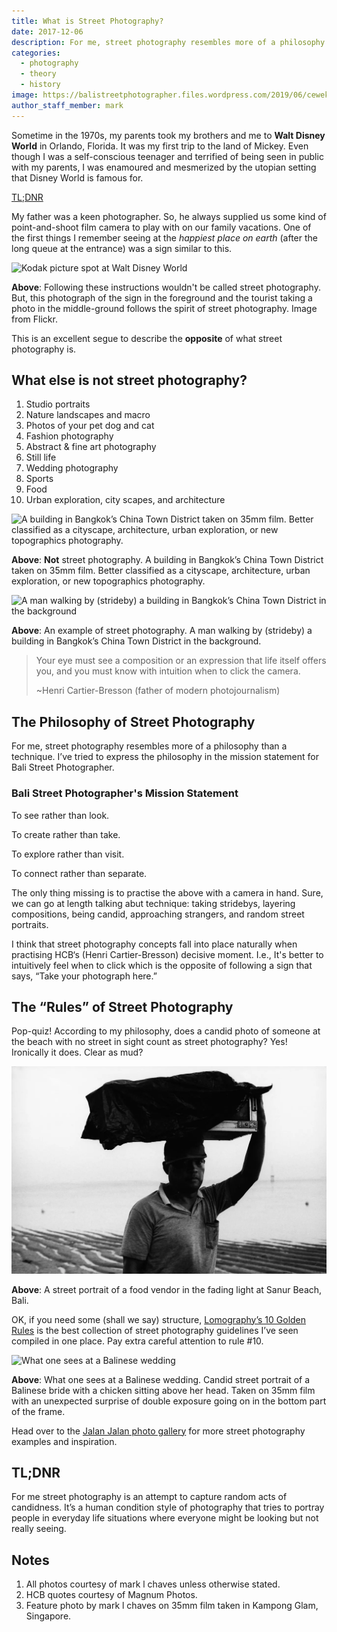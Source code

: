 ```yaml
---
title: What is Street Photography?
date: 2017-12-06
description: For me, street photography resembles more of a philosophy than a technique.
categories:
  - photography
  - theory
  - history
image: https://balistreetphotographer.files.wordpress.com/2019/06/cewek-strideby-kampong-glam-ed-bw-wb.jpg
author_staff_member: mark
---
```

Sometime in the 1970s, my parents took my brothers and me to **Walt Disney World** in Orlando, Florida. It was my first trip to the land of Mickey. Even though I was a self-conscious teenager and terrified of being seen in public with my parents, I was enamoured and mesmerized by the utopian setting that Disney World is famous for.

[TL;DNR](#tldnr)

My father was a keen photographer. So, he always supplied us some kind of point-and-shoot film camera to play with on our family vacations. One of the first things I remember seeing at the _happiest place on earth_ (after the long queue at the entrance) was a sign similar to this.

![Kodak picture spot at Walt Disney World](https://balistreetphotographer.files.wordpress.com/2017/12/kodak_picture_spot_sign_disney.jpeg)

**Above**: Following these instructions wouldn't be called street photography. But, this photograph of the sign in the foreground and the tourist taking a photo in the middle-ground follows the spirit of street photography. Image from Flickr.

This is an excellent segue to describe the **opposite** of what street photography is.

## What else is not street photography?

1. Studio portraits
1. Nature landscapes and macro
1. Photos of your pet dog and cat
1. Fashion photography
1. Abstract & fine art photography
1. Still life
1. Wedding photography
1. Sports
1. Food
1. Urban exploration, city scapes, and architecture

![A building in Bangkok’s China Town District taken on 35mm film. Better classified as a cityscape, architecture, urban exploration, or new topographics photography.](https://balistreetphotographer.files.wordpress.com/2017/12/bangkok_china_town_bangunan_wb.jpg "A building in Bangkok’s China Town District taken on 35mm film. Better classified as a cityscape, architecture, urban exploration, or new topographics photography.")

**Above**: **Not** street photography. A building in Bangkok’s China Town District taken on 35mm film. Better classified as a cityscape, architecture, urban exploration, or new topographics photography.

![A man walking by (strideby) a building in Bangkok’s China Town District in the background](https://balistreetphotographer.files.wordpress.com/2017/12/thailand_bangkok_bapak_bangunan.jpg "A man walking by (strideby) a building in Bangkok’s China Town District in the background")

**Above**: An example of street photography. A man walking by (strideby) a building in Bangkok’s China Town District in the background.

<blockquote>
Your eye must see a composition or an expression that life itself offers you, and you must know with intuition when to click the camera.

~Henri Cartier-Bresson (father of modern photojournalism)
</blockquote>

## The Philosophy of Street Photography

For me, street photography resembles more of a philosophy than a technique. I’ve tried to express the philosophy in the mission statement for Bali Street Photographer.

### Bali Street Photographer's Mission Statement 

To see rather than look. 

To create rather than take. 

To explore rather than visit. 

To connect rather than separate.

The only thing missing is to practise the above with a camera in hand. Sure, we can go at length talking abut technique: taking stridebys, layering compositions, being candid, approaching strangers, and random street portraits. 

I think that street photography concepts fall into place naturally when practising HCB‘s (Henri Cartier-Bresson) decisive moment. I.e., It's better to intuitively feel when to click&nbsp;which is the opposite of following a sign that says, “Take your photograph here.”

## The “Rules” of Street Photography

Pop-quiz! According to my philosophy, does a candid photo of someone at the beach with no street in sight count as street photography? Yes! Ironically it does. Clear as mud?

![A street portrait of a food vendor in the fading light at Sanur Beach, Bali](/images/blog/bali-sanur-bapak-penjual-pantai-ed-re-1280w.webp "A street portrait of a food vendor in the fading light at Sanur Beach, Bali")

**Above**: A street portrait of a food vendor in the fading light at Sanur Beach, Bali.

OK, if you need some (shall we say) structure, [Lomography’s 10 Golden Rules](https://www.lomography.com/about/the-ten-golden-rules) is the best collection of street photography guidelines I’ve seen compiled in one place. Pay extra careful attention to rule #10.

![What one sees at a Balinese wedding](https://balistreetphotographer.files.wordpress.com/2017/12/bali_payangan_wedding_bride_1_ed.jpg?w=580&h=875 "What one sees at a Balinese wedding")

**Above**: What one sees at a Balinese wedding. Candid street portrait of a Balinese bride with a chicken sitting above her head. Taken on 35mm film with an unexpected surprise of double exposure going on in the bottom part of the frame.

Head over to the [Jalan Jalan photo gallery](https://balistreetphotographer.wordpress.com/portfolio/jalan-jalan/) for more street photography examples and inspiration.

<a name="tldnr" id="tldnr">

## TL;DNR

For me street photography is an attempt to capture random acts of candidness. It’s a human condition style of photography that tries to portray people in everyday life situations where everyone might be looking but not really seeing.

## Notes

1. All photos courtesy of mark l chaves unless otherwise stated.
1. HCB quotes courtesy of Magnum Photos.
1. Feature photo by mark l chaves on 35mm film taken in Kampong Glam, Singapore.
